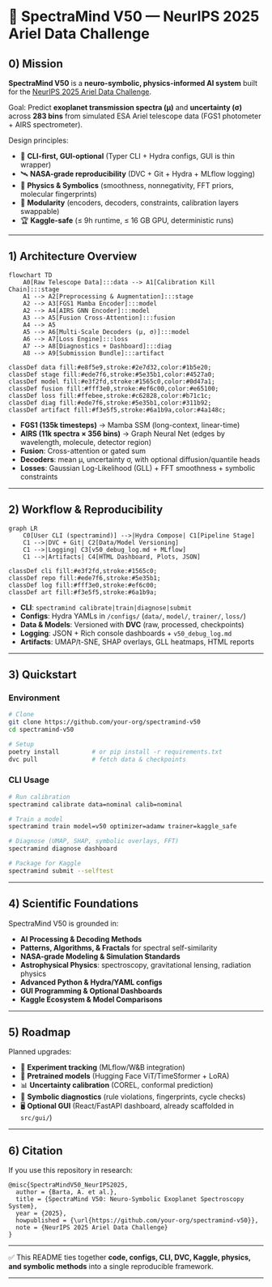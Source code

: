 # 🌌 SpectraMind V50 — NeurIPS 2025 Ariel Data Challenge

## 0) Mission

**SpectraMind V50** is a **neuro-symbolic, physics-informed AI system** built for the
[NeurIPS 2025 Ariel Data Challenge](https://www.kaggle.com/competitions/ariel-data-challenge-2025).

Goal: Predict **exoplanet transmission spectra (μ)** and **uncertainty (σ)** across **283 bins** from simulated ESA Ariel telescope data (FGS1 photometer + AIRS spectrometer).

Design principles:

* 🚀 **CLI-first, GUI-optional** (Typer CLI + Hydra configs, GUI is thin wrapper)
* 🛰 **NASA-grade reproducibility** (DVC + Git + Hydra + MLflow logging)
* 🌌 **Physics & Symbolics** (smoothness, nonnegativity, FFT priors, molecular fingerprints)
* 🧩 **Modularity** (encoders, decoders, constraints, calibration layers swappable)
* 🏆 **Kaggle-safe** (≤ 9h runtime, ≤ 16 GB GPU, deterministic runs)

---

## 1) Architecture Overview

```mermaid
flowchart TD
    A0[Raw Telescope Data]:::data --> A1[Calibration Kill Chain]:::stage
    A1 --> A2[Preprocessing & Augmentation]:::stage
    A2 --> A3[FGS1 Mamba Encoder]:::model
    A2 --> A4[AIRS GNN Encoder]:::model
    A3 --> A5[Fusion Cross-Attention]:::fusion
    A4 --> A5
    A5 --> A6[Multi-Scale Decoders (μ, σ)]:::model
    A6 --> A7[Loss Engine]:::loss
    A7 --> A8[Diagnostics + Dashboard]:::diag
    A8 --> A9[Submission Bundle]:::artifact

classDef data fill:#e8f5e9,stroke:#2e7d32,color:#1b5e20;
classDef stage fill:#ede7f6,stroke:#5e35b1,color:#4527a0;
classDef model fill:#e3f2fd,stroke:#1565c0,color:#0d47a1;
classDef fusion fill:#fff3e0,stroke:#ef6c00,color:#e65100;
classDef loss fill:#ffebee,stroke:#c62828,color:#b71c1c;
classDef diag fill:#ede7f6,stroke:#5e35b1,color:#311b92;
classDef artifact fill:#f3e5f5,stroke:#6a1b9a,color:#4a148c;
```

* **FGS1 (135k timesteps)** → Mamba SSM (long-context, linear-time)
* **AIRS (11k spectra × 356 bins)** → Graph Neural Net (edges by wavelength, molecule, detector region)
* **Fusion**: Cross-attention or gated sum
* **Decoders**: mean μ, uncertainty σ, with optional diffusion/quantile heads
* **Losses**: Gaussian Log-Likelihood (GLL) + FFT smoothness + symbolic constraints

---

## 2) Workflow & Reproducibility

```mermaid
graph LR
    C0[User CLI (spectramind)] -->|Hydra Compose| C1[Pipeline Stage]
    C1 -->|DVC + Git| C2[Data/Model Versioning]
    C1 -->|Logging| C3[v50_debug_log.md + MLflow]
    C1 -->|Artifacts| C4[HTML Dashboard, Plots, JSON]

classDef cli fill:#e3f2fd,stroke:#1565c0;
classDef repo fill:#ede7f6,stroke:#5e35b1;
classDef log fill:#fff3e0,stroke:#ef6c00;
classDef art fill:#f3e5f5,stroke:#6a1b9a;
```

* **CLI**: `spectramind calibrate|train|diagnose|submit`
* **Configs**: Hydra YAMLs in `/configs/` (`data/`, `model/`, `trainer/`, `loss/`)
* **Data & Models**: Versioned with **DVC** (raw, processed, checkpoints)
* **Logging**: JSON + Rich console dashboards + `v50_debug_log.md`
* **Artifacts**: UMAP/t-SNE, SHAP overlays, GLL heatmaps, HTML reports

---

## 3) Quickstart

### Environment

```bash
# Clone
git clone https://github.com/your-org/spectramind-v50
cd spectramind-v50

# Setup
poetry install         # or pip install -r requirements.txt
dvc pull               # fetch data & checkpoints
```

### CLI Usage

```bash
# Run calibration
spectramind calibrate data=nominal calib=nominal

# Train a model
spectramind train model=v50 optimizer=adamw trainer=kaggle_safe

# Diagnose (UMAP, SHAP, symbolic overlays, FFT)
spectramind diagnose dashboard

# Package for Kaggle
spectramind submit --selftest
```

---

## 4) Scientific Foundations

SpectraMind V50 is grounded in:

* **AI Processing & Decoding Methods**
* **Patterns, Algorithms, & Fractals** for spectral self-similarity
* **NASA-grade Modeling & Simulation Standards**
* **Astrophysical Physics**: spectroscopy, gravitational lensing, radiation physics
* **Advanced Python & Hydra/YAML configs**
* **GUI Programming & Optional Dashboards**
* **Kaggle Ecosystem & Model Comparisons**

---

## 5) Roadmap

Planned upgrades:

* 🔬 **Experiment tracking** (MLflow/W\&B integration)
* 🧠 **Pretrained models** (Hugging Face ViT/TimeSformer + LoRA)
* 📊 **Uncertainty calibration** (COREL, conformal prediction)
* 🧩 **Symbolic diagnostics** (rule violations, fingerprints, cycle checks)
* 🖥 **Optional GUI** (React/FastAPI dashboard, already scaffolded in `src/gui/`)

---

## 6) Citation

If you use this repository in research:

```
@misc{SpectraMindV50_NeurIPS2025,
  author = {Barta, A. et al.},
  title = {SpectraMind V50: Neuro-Symbolic Exoplanet Spectroscopy System},
  year = {2025},
  howpublished = {\url{https://github.com/your-org/spectramind-v50}},
  note = {NeurIPS 2025 Ariel Data Challenge}
}
```

---

✅ This README ties together **code, configs, CLI, DVC, Kaggle, physics, and symbolic methods** into a single reproducible framework.

---

